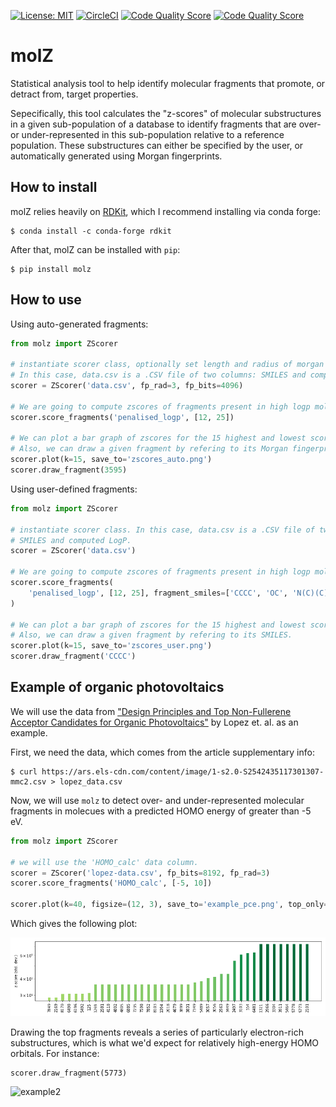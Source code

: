 [![License: MIT](https://img.shields.io/badge/License-MIT-green.svg)](https://opensource.org/licenses/MIT)
[![CircleCI](https://circleci.com/gh/LiamWilbraham/molz.svg?style=shield)](https://circleci.com/gh/LiamWilbraham/molz)
[![Code Quality Score](https://www.code-inspector.com/project/16914/score/svg)](https://www.code-inspector.com/project/16914/score/svg)
[![Code Quality Score](https://www.code-inspector.com/project/16914/status/svg)](https://www.code-inspector.com/project/16914/status/svg)

# molZ

Statistical analysis tool to help identify molecular fragments that promote, or detract from,
target properties.

Sepecifically, this tool calculates the "z-scores" of molecular substructures in a given
sub-population of a database to identify fragments that are over- or under-represented in this
sub-population relative to a reference population. These substructures can either be specified
by the user, or automatically generated using Morgan fingerprints.

## How to install

molZ relies heavily on [RDKit](https://www.rdkit.org), which I recommend installing via conda
forge:

```
$ conda install -c conda-forge rdkit
```

After that, molZ can be installed with `pip`:

```
$ pip install molz
```

## How to use

Using auto-generated fragments:

```python
from molz import ZScorer

# instantiate scorer class, optionally set length and radius of morgan fingerprint.
# In this case, data.csv is a .CSV file of two columns: SMILES and computed LogP.
scorer = ZScorer('data.csv', fp_rad=3, fp_bits=4096)

# We are going to compute zscores of fragments present in high logp molecules.
scorer.score_fragments('penalised_logp', [12, 25])

# We can plot a bar graph of zscores for the 15 highest and lowest scoring fragments.
# Also, we can draw a given fragment by refering to its Morgan fingerprint bit index.
scorer.plot(k=15, save_to='zscores_auto.png')
scorer.draw_fragment(3595)

```

Using user-defined fragments:

```python
from molz import ZScorer

# instantiate scorer class. In this case, data.csv is a .CSV file of two columns:
# SMILES and computed LogP.
scorer = ZScorer('data.csv')

# We are going to compute zscores of fragments present in high logp molecules.
scorer.score_fragments(
    'penalised_logp', [12, 25], fragment_smiles=['CCCC', 'OC', 'N(C)(C)']
)

# We can plot a bar graph of zscores for the 15 highest and lowest scoring fragments.
# Also, we can draw a given fragment by refering to its SMILES.
scorer.plot(k=15, save_to='zscores_user.png')
scorer.draw_fragment('CCCC')
```

## Example of organic photovoltaics

We will use the data from ["Design Principles and Top Non-Fullerene Acceptor Candidates for
Organic Photovoltaics"](https://doi.org/10.1016/j.joule.2017.10.006) by Lopez et. al. as an
example.

First, we need the data, which comes from the article supplementary info:

```
$ curl https://ars.els-cdn.com/content/image/1-s2.0-S2542435117301307-mmc2.csv > lopez_data.csv
```

Now, we will use `molz` to detect over- and under-represented molecular fragments in molecues
with a predicted HOMO energy of greater than -5 eV.

```python
from molz import ZScorer

# we will use the 'HOMO_calc' data column.
scorer = ZScorer('lopez-data.csv', fp_bits=8192, fp_rad=3)
scorer.score_fragments('HOMO_calc', [-5, 10])

scorer.plot(k=40, figsize=(12, 3), save_to='example_pce.png', top_only=True, log_y=True)
```

Which gives the following plot:

![example1](./assets/example_pce.png)

Drawing the top fragments reveals a series of particularly electron-rich substructures, which
is what we'd expect for relatively high-energy HOMO orbitals. For instance:

```
scorer.draw_fragment(5773)
```

![example2](./assets/frag.png)
